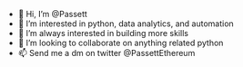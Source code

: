 - 👋 Hi, I’m @Passett
- 👀 I’m interested in python, data analytics, and automation
- 🌱 I’m always interested in building more skills
- 💞️ I’m looking to collaborate on anything related python
- 📫 Send me a dm on twitter @PassettEthereum

<!---
Passett/Passett is a ✨ special ✨ repository because its `README.md` (this file) appears on your GitHub profile.
You can click the Preview link to take a look at your changes.
--->
